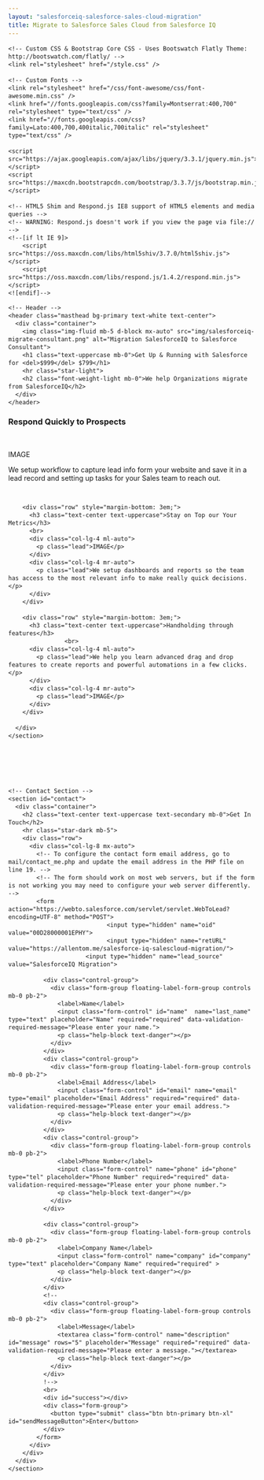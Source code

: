 ```yaml
---
layout: "salesforceiq-salesforce-sales-cloud-migration"
title: Migrate to Salesforce Sales Cloud from Salesforce IQ
---
```


<html>
<head>
    <meta charset="utf-8" />
    <meta http-equiv="X-UA-Compatible" content="IE=edge" />
    <title>Migrate to Salesforce Sales Cloud from Salesforce IQ - Consultant</title>
    <meta name="viewport" content="width=device-width" />
    <meta name="description" content="Are you in the process of migrating Salesforce IQ Salesforce Enterprise edition? We work alongside companies helping them set up their Salesforce instance customized to suit their business processes." />
    <meta name="keywords" content="SalesforceIQ, migrate, setup, salesforce" />
    <meta name="author" content="Allen Tom" />
    <link rel="canonical" href="https://allentom.me/salesforce-iq-salescloud-migration/" />
    <link rel="alternate" type="application/rss+xml" title="RSS" href="/feed.xml" />

    <!-- Custom CSS & Bootstrap Core CSS - Uses Bootswatch Flatly Theme: http://bootswatch.com/flatly/ -->
    <link rel="stylesheet" href="/style.css" />

    <!-- Custom Fonts -->
    <link rel="stylesheet" href="/css/font-awesome/css/font-awesome.min.css" />
    <link href="//fonts.googleapis.com/css?family=Montserrat:400,700" rel="stylesheet" type="text/css" />
    <link href="//fonts.googleapis.com/css?family=Lato:400,700,400italic,700italic" rel="stylesheet" type="text/css" />

    <script src="https://ajax.googleapis.com/ajax/libs/jquery/3.3.1/jquery.min.js"></script>
    <script src="https://maxcdn.bootstrapcdn.com/bootstrap/3.3.7/js/bootstrap.min.js"></script>
    
    <!-- HTML5 Shim and Respond.js IE8 support of HTML5 elements and media queries -->
    <!-- WARNING: Respond.js doesn't work if you view the page via file:// -->
    <!--[if lt IE 9]>
        <script src="https://oss.maxcdn.com/libs/html5shiv/3.7.0/html5shiv.js"></script>
        <script src="https://oss.maxcdn.com/libs/respond.js/1.4.2/respond.min.js"></script>
    <![endif]-->
</head>

  <body id="page-top">
 
    <!-- Header -->
    <header class="masthead bg-primary text-white text-center">
      <div class="container">
        <img class="img-fluid mb-5 d-block mx-auto" src="img/salesforceiq-migrate-consultant.png" alt="Migration SalesforceIQ to Salesforce Consultant">
        <h1 class="text-uppercase mb-0">Get Up & Running with Salesforce for <del>$999</del> $799</h1>
        <hr class="star-light">
        <h2 class="font-weight-light mb-0">We help Organizations migrate from SalesforceIQ</h2>
      </div>
    </header>
    
<section id="features">
      <div class="container">
      <!--
        <h2 class="text-center text-uppercase text-secondary mb-0">What you get</h2>
        <hr class="star-dark mb-5">
       !-->
        <div class="row" style="margin-bottom: 3em;">
          <h3 class="text-center text-uppercase">Respond Quickly to Prospects</h3>
          <br>
          <div class="col-lg-4 ml-auto">
            <p class="lead">IMAGE</p>
          </div>
          <div class="col-lg-4 mr-auto">
            <p class="lead">We setup workflow to capture lead info form your website and save it in a lead record and setting up tasks for your Sales team to reach out.</p>
          </div>
        </div>

        <div class="row" style="margin-bottom: 3em;">
          <h3 class="text-center text-uppercase">Stay on Top our Your Metrics</h3>
          <br>
          <div class="col-lg-4 ml-auto">
            <p class="lead">IMAGE</p>
          </div>
          <div class="col-lg-4 mr-auto">
            <p class="lead">We setup dashboards and reports so the team has access to the most relevant info to make really quick decisions.</p>
          </div>
        </div>

        <div class="row" style="margin-bottom: 3em;">
          <h3 class="text-center text-uppercase">Handholding through features</h3> 
                    <br>
          <div class="col-lg-4 ml-auto">
            <p class="lead">We help you learn advanced drag and drop features to create reports and powerful automations in a few clicks.</p>
          </div>
          <div class="col-lg-4 mr-auto">
            <p class="lead">IMAGE</p>
          </div>
        </div>

      </div>
    </section>
 

    
    
    
    
    <!-- Contact Section -->
    <section id="contact">
      <div class="container">
        <h2 class="text-center text-uppercase text-secondary mb-0">Get In Touch</h2>
        <hr class="star-dark mb-5">
        <div class="row">
          <div class="col-lg-8 mx-auto">
            <!-- To configure the contact form email address, go to mail/contact_me.php and update the email address in the PHP file on line 19. -->
            <!-- The form should work on most web servers, but if the form is not working you may need to configure your web server differently. -->
            <form action="https://webto.salesforce.com/servlet/servlet.WebToLead?encoding=UTF-8" method="POST">
                                <input type="hidden" name="oid" value="00D28000001EPHY">
                                <input type="hidden" name="retURL" value="https://allentom.me/salesforce-iq-salescloud-migration/">
                          <input type="hidden" name="lead_source" value="SalesforceIQ Migration">
                                
              <div class="control-group">
                <div class="form-group floating-label-form-group controls mb-0 pb-2">
                  <label>Name</label>
                  <input class="form-control" id="name"  name="last_name" type="text" placeholder="Name" required="required" data-validation-required-message="Please enter your name.">
                  <p class="help-block text-danger"></p>
                </div>
              </div>
              <div class="control-group">
                <div class="form-group floating-label-form-group controls mb-0 pb-2">
                  <label>Email Address</label>
                  <input class="form-control" id="email" name="email" type="email" placeholder="Email Address" required="required" data-validation-required-message="Please enter your email address.">
                  <p class="help-block text-danger"></p>
                </div>
              </div>
              <div class="control-group">
                <div class="form-group floating-label-form-group controls mb-0 pb-2">
                  <label>Phone Number</label>
                  <input class="form-control" name="phone" id="phone" type="tel" placeholder="Phone Number" required="required" data-validation-required-message="Please enter your phone number.">
                  <p class="help-block text-danger"></p>
                </div>
              </div>
              
              <div class="control-group">
                <div class="form-group floating-label-form-group controls mb-0 pb-2">
                  <label>Company Name</label>
                  <input class="form-control" name="company" id="company" type="text" placeholder="Company Name" required="required" >
                  <p class="help-block text-danger"></p>
                </div>
              </div>
              <!--
              <div class="control-group">
                <div class="form-group floating-label-form-group controls mb-0 pb-2">
                  <label>Message</label>
                  <textarea class="form-control" name="description" id="message" rows="5" placeholder="Message" required="required" data-validation-required-message="Please enter a message."></textarea>
                  <p class="help-block text-danger"></p>
                </div>
              </div>
              !-->
              <br>
              <div id="success"></div>
              <div class="form-group">
                <button type="submit" class="btn btn-primary btn-xl" id="sendMessageButton">Enter</button>
              </div>
            </form>
          </div>
        </div>
      </div>
    </section>
<!--
<div class="panel-group" id="accordion">
  <div class="panel panel-default">
    <div class="panel-heading">
      <h4 class="panel-title">
        <a data-toggle="collapse" data-parent="#accordion" href="#collapse1">
        Collapsible Group 1</a>
      </h4>
    </div>
    <div id="collapse1" class="panel-collapse collapse in">
      <div class="panel-body">Lorem ipsum dolor sit amet, consectetur adipisicing elit,
      sed do eiusmod tempor incididunt ut labore et dolore magna aliqua. Ut enim ad
      minim veniam, quis nostrud exercitation ullamco laboris nisi ut aliquip ex ea
      commodo consequat.</div>
    </div>
  </div>
  <div class="panel panel-default">
    <div class="panel-heading">
      <h4 class="panel-title">
        <a data-toggle="collapse" data-parent="#accordion" href="#collapse2">
        Collapsible Group 2</a>
      </h4>
    </div>
    <div id="collapse2" class="panel-collapse collapse">
      <div class="panel-body">Lorem ipsum dolor sit amet, consectetur adipisicing elit,
      sed do eiusmod tempor incididunt ut labore et dolore magna aliqua. Ut enim ad
      minim veniam, quis nostrud exercitation ullamco laboris nisi ut aliquip ex ea
      commodo consequat.</div>
    </div>
  </div>
  <div class="panel panel-default">
    <div class="panel-heading">
      <h4 class="panel-title">
        <a data-toggle="collapse" data-parent="#accordion" href="#collapse3">
        Collapsible Group 3</a>
      </h4>
    </div>
    <div id="collapse3" class="panel-collapse collapse">
      <div class="panel-body">Lorem ipsum dolor sit amet, consectetur adipisicing elit,
      sed do eiusmod tempor incididunt ut labore et dolore magna aliqua. Ut enim ad
      minim veniam, quis nostrud exercitation ullamco laboris nisi ut aliquip ex ea
      commodo consequat.</div>
    </div>
  </div>
</div>
!-->
